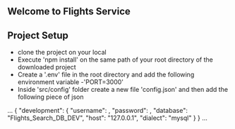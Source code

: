 ## Welcome to Flights Service

## Project Setup
- clone the project on your local
- Execute 'npm install' on the same path of your root directory of the downloaded project
- Create a '.env' file in the root directory and add the following environment variable
    -'PORT=3000'
- Inside 'src/config' folder create a new file 'config.json' and then add the following piece of json

...
{
  "development": {
    "username": <Your database login name>,
    "password": <Your database password>,
    "database": "Flights_Search_DB_DEV",
    "host": "127.0.0.1",
    "dialect": "mysql"
  }
}
...
